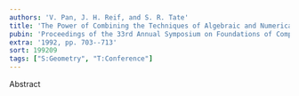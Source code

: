 ```yaml
---
authors: 'V. Pan, J. H. Reif, and S. R. Tate'
title: 'The Power of Combining the Techniques of Algebraic and Numerical Computing: Improved Approximate Multipoint Polynomial Evaluation and Improved Multipole Algorithms'
pubin: 'Proceedings of the 33rd Annual Symposium on Foundations of Computer Science (FOCS)'
extra: '1992, pp. 703--713'
sort: 199209
tags: ["S:Geometry", "T:Conference"]
---
```

Abstract
